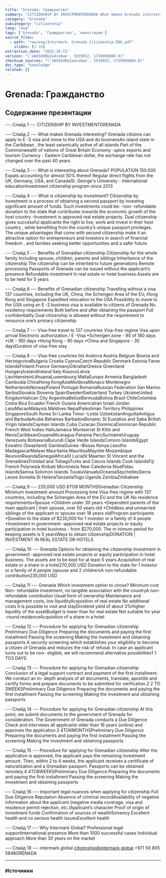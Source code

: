 ```yaml
---
title: "Grenada: Гражданство"
summary: "CITIZENSHIP BY INVESTMENTGRENADA What makes Grenada interesting?"
category: "Grenada"
subcategory: "citizenship"
lang: "eng"
tags: ['Grenada', 'Гражданство', 'инвестиции']
source_files:
  - path: "raw/eng/Intermark. Grenada Citizenship ENG.pdf"
    slides: [1-18]
extraction_date: "2025-10-15"
version: "('a8d3ddbb2a4ce8ae', 5939032, 1759999860.0)"
checksum_sources: "('a8d3ddbb2a4ce8ae', 5939032, 1759999860.0)"
doc_type: "knowledge"
related: []
---
```


# Grenada: Гражданство

## Содержание презентации

--- Слайд 1 ---
CITIZENSHIP BY INVESTMENTGRENADA

--- Слайд 2 ---
What makes Grenada 
interesting?
Grenada citizens can apply to E -2 visa 
and move to the USA and do businessAn island state in the Caribbean , the 
least seismically active of all islands
Part of the Commonwealth 
of nations of Great Britain
Economy -spice exports and 
tourism
Currency  - Eastern Caribbean dollar, the exchange 
rate has not changed over the past 40 years

--- Слайд 3 ---
What is interesting about Grenada?
POPULATION 150.000 Expats accounting
for almost 50% thereof
Regular direct flights from the UK, 
Germany, USA, and CanadaSt. George's University - international 
educationInvestment citizenship program 
since 2013

--- Слайд 4 ---
What is citizenship 
by investment? 
Citizenship by Investment is a process of obtaining a second passport 
by investing significant amount of funds. Such investments could be:
-non- refundable donation to the state that contributes towards the 
economic growth of the host country
-Investment in approved real estate projects.
Dual citizenship gives successful applicants the right to live, work and 
invest in their host country , while benefiting from the country’s unique 
passport privileges. The unique advantages that come with second citizenship make it an attractive option for entrepreneurs and investors in search of financial freedom , and families seeking better 
opportunities and a safer future.

--- Слайд 5 ---
Benefits
of Grenadian citizenship
Citizenship for the whole family
Including spouse, children, parents 
and siblings
Inheritance of the citizenship
The citizenship can be inherited to future generations
Remote processing
Passports of Grenada can be issued without the applicant’s presence
Refundable investment
In real estate or hotel business.Assets are to be held for 5 years

--- Слайд 6 ---
Benefits
of Grenadian citizenship
Travelling without a visa
137 countries, including the UK, China, the Schengen 
Area of the EU, Hong Kong and Singapore
Expedited relocation to the USA
Possibility to move to the USA using an E -2 
business visa is available to citizens of Grenada
No residency requirements
Both before and after obtaining the passport
Full confidentiality
Dual citizenship is allowed without the requirement to renounce one’s primary citizenship

--- Слайд 7 ---
Visa-free travel to 137 countries
Visa-free regime
Visa upon arrival
Electronic authorization / E -Visa
•Schengen zone - 90 of 180 days
•UK - 180 days
•Hong Kong - 90 days
•China and Singapore -  30 daysDuration of visa-free stay

--- Слайд 8 ---
Visa-free countries list
Andorra
Austria
Belgium
Bosnia and HerzegovinaBulgaria
Croatia
CyprusCzech Republic  Denmark
Estonia
Faroe IslandsFinland
France
GermanyGibraltarGreece
Greenland
HungaryIcelandIreland
Italy
KosovoLatvia
LiechtensteinLithuaniaLuxembourg
MaltaEurope
Armenia
Bangladesh
Cambodia 
ChinaHong KongAsiaMoldovaMonaco
Montenegro
NetherlandsNorwayPoland
Portugal
RomaniaRussian Federation
San Marino
SerbiaSlovakia
Slovenia
SpainSwedenSwitzerland
Turkey
UkraineUnited KingdomVatican City
ArgentinaBelizeBermudaBolivia
Brazil
ChileColombia
Costa Rica
Ecuador
French Guiana
AmericaIran
Israel
Jordan
LaosMacaoMalaysia
Maldives
NepalPalestinian Territory
Philippines
SingaporeSouth Korea
Sri Lanka
Timor -Leste
UzbekistanAnguillaAntigua and BarbudaAruba
Bahamas
BarbadosBonaire; St Eustatius and 
Saba
British Virgin IslandsCayman Islands Cuba 
Curacao
DominicaDominican Republic
French West Indies
HaitiJamaica
Montserrat
St Kitts and NevisCaribbeanGuyanaNicaragua
Panama
PeruSurinameUruguay
Venezuela
BotswanaBurundi
Cape Verde IslandsComoro IslandsEgypt
Eswatini (Swaziland)
GambiaGuinea -Bissau
Kenya
Lesotho
MadagascarMalawi
Mauritania
MauritiusMayotte
Mozambique
ReunionRwandaSenegalAfricaSt LuciaSt Maarten
St Vincent and the 
GrenadinesTrinidad and TobagoTurks and Caicos Islands
Cook IslandsFiji
French Polynesia
Kiribati
Micronesia
New Caledonia
NiuePalau IslandsSamoa
Solomon Islands
TuvaluVanuatuOceaniaSeychellesSierra Leone
Somalia
St HelenaTanzaniaTogo
Uganda
ZambiaZimbabwe

--- Слайд 9 ---
235,000 USD 6TO8 MONTHSGrenadian Citizenship
Minimum investment amount Processing time
Visa-free regime with 137 countries, including the Schengen Area of 
the EU  and the UK
No residence  requirements•Spouse
•Children  under 30 years
•Dependent parents  of the main applicant | their spouse, 
over 50 years old
•Childless and unmarried siblings  of the applicant
or spouse over 18 years oldProgram participants
•Donation to the state of $235,000 for 1 investor
or a family of 4 people
•Investment in government -approved real estate projects or 
equity participation in hotel business -   from $270,000. 
The m inimum  period for keeping assets is 5 yearsWays to obtain citizenshipDONATION | INVESTMENT IN REAL ESTATE OR HOTELS

--- Слайд 10 ---
Grenada
Options for obtaining the citizenship
Investment in government -approved real estate 
projects or equity participation in hotel business. 
The assets are to be kept for at least 5 years.Acquisition 
of real estate or a share in a hotel270,000 USD
Donation to the state for 1 investor or a 
family of 4 people (spouse and 2 children)A non-refundable 
contribution235,000 USD

--- Слайд 11 ---
Grenada
Which investment option to chose?
Minimum cost
Non- refundable investment, 
no tangible association with the 
countryA non-refundable 
contribution
Usual form of ownership
Maintenance and management 
costs, low liquidityAcquisition 
of real estate
No additional costs
It is possible to visit and stayDividend yield of about 3%Higher liquidity of the assetBudget is lower than for real estate
Not suitable for year -round residenceAcquisition
of a share in a hotel

--- Слайд 12 ---
Procedure for applying 
for Grenadian citizenship
Preliminary Due Diligence
Preparing the documents and paying the first installment 
Passing the screening 
Making the investment and obtaining passports 
A security screening which establishes your eligibility to 
become a citizen of Grenada and reduces the risk of refusal.
In case an applicant turns out to be non- eligible, 
we will recommend alternative possibilities1
1 TO3 DAYS

--- Слайд 13 ---
Procedure for applying 
for Grenadian citizenship
Conclusion of a legal support contract and payment of the 
first installment.
We conduct an in- depth analysis of all documents, translate, 
apostille and certify forms and prepare documents to be 
submitted for verification.2
2 TO 3WEEKSPreliminary Due Diligence
Preparing the documents and paying the first installment 
Passing the screening 
Making the investment and obtaining passports

--- Слайд 14 ---
Procedure for applying 
for Grenadian citizenship
At this point, we submit documents to the government of 
Grenada for consideration.
The Government of Grenada conducts a Due Diligence Check 
and interviews all applicants older than 16 years (online) and approves the application.3
4TO6MONTHSPreliminary Due Diligence
Preparing the documents and paying the first installment 
Passing the screening 
Making the investment and obtaining passports

--- Слайд 15 ---
Procedure for applying 
for Grenadian citizenship
After the application is approved, the applicant pays the 
remaining investment amount. Then, within 2 to 4 weeks, the applicant receives a certificate of naturalization and a Grenadian passport.
Passports can be obtained remotely.4
4TO8WEEKSPreliminary Due Diligence
Preparing the documents and paying the first installment 
Passing the screening 
Making the investment and obtaining passports

--- Слайд 16 ---
Important legal nuances when applying for citizenship
Full Due Diligence 
Reputation
Absence of criminal recordAvailability of negative information 
about the applicant (negative media coverage, visa and residence permit rejection, etc.)Applicant’s character
Proof of origin of investment funds
Confirmation of sources of wealthSolvency
Excellent health and no serious 
health issuesExcellent health

--- Слайд 17 ---
Why Intermark 
Global?
Professional legal supportInternational presence
More than 1000 successful cases
Individual approach
More than 30 years on the market

--- Слайд 18 ---
intermark.global citizenship@intermark.global +971 50 805 5848GRENADA


---

### Источники
[^src1]: raw/Intermark. Grenada Citizenship ENG.pdf → слайды 1–18
